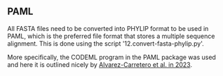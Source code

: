 ##  PAML ##

All FASTA files need to be converted into PHYLIP format to be used in PAML, which is the preferred file format that stores a multiple sequence alignment. This is done using the script '12.convert-fasta-phylip.py'.

More specifically, the CODEML program in the PAML package was used and here it is outlined nicely by [Alvarez-Carretero et al. in 2023](https://academic.oup.com/mbe/article/40/4/msad041/7140562).
